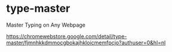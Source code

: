 # type-master
Master Typing on Any Webpage

https://chromewebstore.google.com/detail/type-master/fjmnhkkdmmocgbokajhkloicmemfpcjo?authuser=0&hl=nl
